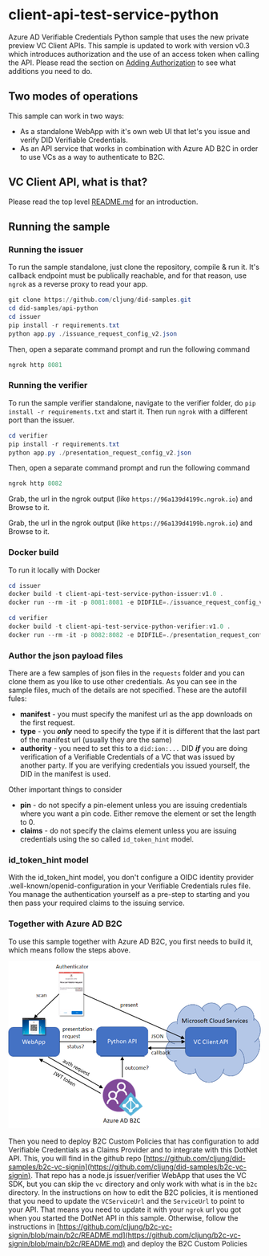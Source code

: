 # client-api-test-service-python
Azure AD Verifiable Credentials Python sample that uses the new private preview VC Client APIs.
This sample is updated to work with version v0.3 which introduces authorization and the use of an access token when calling the API. Please read the section on [Adding Authorization](https://github.com/cljung/client-api-test-service-python/#adding-authorization) to see what additions you need to do.

## Two modes of operations
This sample can work in two ways:
- As a standalone WebApp with it's own web UI that let's you issue and verify DID Verifiable Credentials.
- As an API service that works in combination with Azure AD B2C in order to use VCs as a way to authenticate to B2C.

## VC Client API, what is that?
Please read the top level [README.md](https://github.com/cljung/did-samples) for an introduction.

## Running the sample

### Running the issuer
To run the sample standalone, just clone the repository, compile & run it. It's callback endpoint must be publically reachable, and for that reason, use `ngrok` as a reverse proxy to read your app.

```Powershell
git clone https://github.com/cljung/did-samples.git
cd did-samples/api-python
cd issuer
pip install -r requirements.txt
python app.py ./issuance_request_config_v2.json
```

Then, open a separate command prompt and run the following command

```Powershell
ngrok http 8081
```

### Running the verifier
To run the sample verifier standalone, navigate to the verifier folder, do `pip install -r requirements.txt` and start it. Then run `ngrok` with a different port than the issuer.

```Powershell
cd verifier
pip install -r requirements.txt
python app.py ./presentation_request_config_v2.json
```

Then, open a separate command prompt and run the following command

```Powershell
ngrok http 8082
```

Grab, the url in the ngrok output (like `https://96a139d4199c.ngrok.io`) and Browse to it.

Grab, the url in the ngrok output (like `https://96a139d4199b.ngrok.io`) and Browse to it.

### Docker build

To run it locally with Docker

```Powershell
cd issuer
docker build -t client-api-test-service-python-issuer:v1.0 .
docker run --rm -it -p 8081:8081 -e DIDFILE=./issuance_request_config_v2.json client-api-test-service-python-issuer:v1.0
```

```Powershell
cd verifier
docker build -t client-api-test-service-python-verifier:v1.0 .
docker run --rm -it -p 8082:8082 -e DIDFILE=./presentation_request_config_v2.json client-api-test-service-python-verifier:v1.0
```

### Author the json payload files

There are a few samples of json files in the `requests` folder and you can clone them as you like to use other credentials. As you can see in the sample files, much of the details are not specified. These are the autofill fules:

- **manifest** - you must specify the manifest url as the app downloads on the first request.
- **type** - you ***only*** need to specify the type if it is different that the last part of the manifest url (usually they are the same)
- **authority** - you need to set this to a `did:ion:...` DID ***if*** you are doing verification of a Verifiable Credentials of a VC that was issued by another party. If you are verifying credentials you issued yourself, the DID in the manifest is used.

Other important things to consider

- **pin** - do not specify a pin-element unless you are issuing credentials where you want a pin code. Either remove the element or set the length to 0.
- **claims** - do not specify the claims element unless you are issuing credentials using the so called `id_token_hint` model.

### id_token_hint model

With the id_token_hint model, you don't configure a OIDC identity provider .well-known/openid-configuration in your Verifiable Credentials rules file. You manage the authentication yourself as a pre-step to starting and you then pass your required claims to the issuing service.

### Together with Azure AD B2C
To use this sample together with Azure AD B2C, you first needs to build it, which means follow the steps above. 

![API Overview](media/api-b2c-overview.png)

Then you need to deploy B2C Custom Policies that has configuration to add Verifiable Credentials as a Claims Provider and to integrate with this DotNet API. This, you will find in the github repo [https://github.com/cljung/did-samples/b2c-vc-signin](https://github.com/cljung/did-samples/b2c-vc-signin). That repo has a node.js issuer/verifier WebApp that uses the VC SDK, but you can skip the `vc` directory and only work with what is in the `b2c` directory. In the instructions on how to edit the B2C policies, it is mentioned that you need to update the `VCServiceUrl` and the `ServiceUrl` to point to your API. That means you need to update it with your `ngrok` url you got when you started the DotNet API in this sample. Otherwise, follow the instructions in [https://github.com/cljung/b2c-vc-signin/blob/main/b2c/README.md](https://github.com/cljung/b2c-vc-signin/blob/main/b2c/README.md) and deploy the B2C Custom Policies

